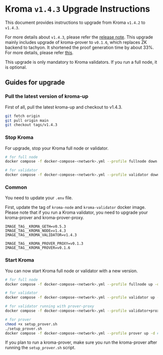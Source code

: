 # Kroma `v1.4.3` Upgrade Instructions

This document provides instructions to upgrade from Kroma `v1.4.2` to `v1.4.3`.

For more details about `v1.4.3`, please refer the [release note](https://github.com/kroma-network/kroma/releases/tag/v1.4.3).
This upgrade mainly includes upgrade of kroma-prover to `v0.1.6`, which replaces ZK backend to tachyon.
It shortened the proof generation time by about 33%. For more details, please refer 
[this](https://github.com/kroma-network/tachyon/releases/tag/v0.2.0).

This upgrade is only mandatory to Kroma validators. If you run a full node, it is optional.

## Guides for upgrade

### Pull the latest version of kroma-up

First of all, pull the latest kroma-up and checkout to v1.4.3.

```bash
git fetch origin
git pull origin main
git checkout tags/v1.4.3
```

### Stop Kroma

For upgrade, stop your Kroma full node or validator.
```bash
# for full node
docker compose -f docker-compose-<network>.yml --profile fullnode down

# for validator
docker compose -f docker-compose-<network>.yml --profile validator down
```

### Common

You need to update your `.env` file.

First, update the tag of `kroma-node` and `kroma-validator` docker image.
Please note that if you run a Kroma validator, you need to upgrade your kroma-prover and kroma-prover-proxy.

```
IMAGE_TAG__KROMA_GETH=v0.5.3
IMAGE_TAG__KROMA_NODE=v1.4.3
IMAGE_TAG__KROMA_VALIDATOR=v1.4.3

IMAGE_TAG__KROMA_PROVER_PROXY=v0.1.3
IMAGE_TAG__KROMA_PROVER=v0.1.6
```

### Start Kroma

You can now start Kroma full node or validator with a new version.

```bash
# for full node
docker compose -f docker-compose-<network>.yml --profile fullnode up -d

# for validator
docker compose -f docker-compose-<network>.yml --profile validator up -d

# for validator running with prover-proxy
docker compose -f docker-compose-<network>.yml --profile validator+proxy up -d

# for prover
chmod +x setup_prover.sh
./setup_prover.sh
docker compose -f docker-compose-<network>.yml --profile prover up -d # network: mainnet or sepolia
```

If you plan to run a kroma-prover, make sure you run the kroma-prover after running the `setup_prover.sh` script.
